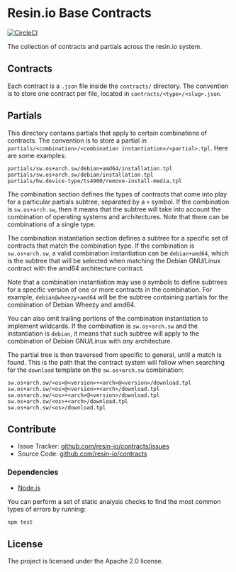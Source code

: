 Resin.io Base Contracts
=======================

[![CircleCI](https://circleci.com/gh/resin-io/contracts/tree/master.svg?style=svg)](https://circleci.com/gh/resin-io/contracts/tree/master)

The collection of contracts and partials across the resin.io system.

Contracts
---------

Each contract is a `.json` file inside the `contracts/` directory. The
convention is to store one contract per file, located in
`contracts/<type>/<slug>.json`.

Partials
--------

This directory contains partials that apply to certain combinations of
contracts. The convention is to store a partial in
`partials/<combination>/<combination instantiation>/<partial>.tpl`. Here are
some examples:

```
partials/sw.os+arch.sw/debian+amd64/installation.tpl
partials/sw.os+arch.sw/debian/installation.tpl
partials/hw.device-type/ts4900/remove-install-media.tpl
```

The combination section defines the types of contracts that come into play for
a particular partials subtree, separated by a `+` symbol. If the combination is
`sw.os+arch.sw`, then it means that the subtree will take into account the
combination of operating systems and architectures. Note that there can be
combinations of a single type.

The combination instantiation section defines a subtree for a specific set of
contracts that match the combination type. If the combination is
`sw.os+arch.sw`, a valid combination instantiation can be `debian+amd64`, which
is the subtree that will be selected when matching the Debian GNU/Linux
contract with the amd64 architecture contract.

Note that a combination instantiation may use `@` symbols to define subtrees
for a specific version of one or more contracts in the combination. For
example, `debian@wheezy+amd64` will be the subtree containing partials for the
combination of Debian Wheezy and amd64.

You can also omit trailing portions of the combination instantiation to
implement wildcards. If the combination is `sw.os+arch.sw` and the
instantiation is `debian`, it means that such subtree will apply to the
combination of Debian GNU/Linux with *any* architecture.

The partial tree is then traversed from specific to general, until a match is
found. This is the path that the contract system will follow when searching for
the `download` template on the `sw.os+arch.sw` combination:

```
sw.os+arch.sw/<os>@<version>+<arch>@<version>/download.tpl
sw.os+arch.sw/<os>@<version>+<arch>/download.tpl
sw.os+arch.sw/<os>+<arch>@<version>/download.tpl
sw.os+arch.sw/<os>+<arch>/download.tpl
sw.os+arch.sw/<os>/download.tpl
```

Contribute
----------

- Issue Tracker: [github.com/resin-io/contracts/issues][issues]
- Source Code: [github.com/resin-io/contracts][source]

### Dependencies

- [Node.js][nodejs]


You can perform a set of static analysis checks to find the most common types
of errors by running:

```sh
npm test
```

License
-------

The project is licensed under the Apache 2.0 license.

[issues]: https://github.com/resin-io/contracts/issues
[source]: https://github.com/resin-io/contracts
[nodejs]: https://nodejs.org
